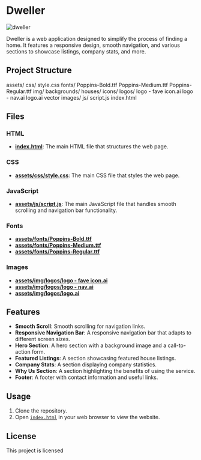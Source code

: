 # Dweller

![dweller](https://github.com/user-attachments/assets/b7f4f445-4f83-440f-be97-c4b9ac432473)

Dweller is a web application designed to simplify the process of finding a home. It features a responsive design, smooth navigation, and various sections to showcase listings, company stats, and more.

## Project Structure
assets/
    css/
        style.css
    fonts/
        Poppins-Bold.ttf
        Poppins-Medium.ttf
        Poppins-Regular.ttf
    img/
        backgrounds/
        houses/
        icons/
        logos/
            logo - fave icon.ai
            logo - nav.ai
            logo.ai
        vector images/
    js/
        script.js
index.html

## Files

### HTML

- **[index.html](index.html)**: The main HTML file that structures the web page.

### CSS

- **[assets/css/style.css](assets/css/style.css)**: The main CSS file that styles the web page.

### JavaScript

- **[assets/js/script.js](assets/js/script.js)**: The main JavaScript file that handles smooth scrolling and navigation bar functionality.

### Fonts

- **[assets/fonts/Poppins-Bold.ttf](assets/fonts/Poppins-Bold.ttf)**
- **[assets/fonts/Poppins-Medium.ttf](assets/fonts/Poppins-Medium.ttf)**
- **[assets/fonts/Poppins-Regular.ttf](assets/fonts/Poppins-Regular.ttf)**

### Images

- **[assets/img/logos/logo - fave icon.ai](assets/img/logos/logo%20-%20fave%20icon.ai)**
- **[assets/img/logos/logo - nav.ai](assets/img/logos/logo%20-%20nav.ai)**
- **[assets/img/logos/logo.ai](assets/img/logos/logo.ai)**

## Features

- **Smooth Scroll**: Smooth scrolling for navigation links.
- **Responsive Navigation Bar**: A responsive navigation bar that adapts to different screen sizes.
- **Hero Section**: A hero section with a background image and a call-to-action form.
- **Featured Listings**: A section showcasing featured house listings.
- **Company Stats**: A section displaying company statistics.
- **Why Us Section**: A section highlighting the benefits of using the service.
- **Footer**: A footer with contact information and useful links.

## Usage

1. Clone the repository.
2. Open [`index.html`](index.html) in your web browser to view the website.

## License

This project is licensed

